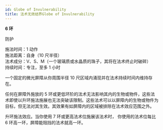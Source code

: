 ```yaml
---
id: Globe of Invulnerability
title: 法术无效结界Globe of Invulnerability
---
```


**6 环**

防护

施法时间：1 动作  
施法距离：自身（10 尺半径）  
法术成分：V、S、M（一个玻璃质或水晶质的珠子，其将在法术终止时破碎）  
持续时间：专注，至多 1 小时

一个固定的微光屏障从你周围半径 10 尺区域内涌现并在法术持续时间内维持存在。

任何在屏障外施放的 5 环或更低环阶的法术无法影响其内的生物或物件，这些法术即使以升环施法施展也无法突破该限制。这些法术可以以屏障内的生物或物件为目标，但无法对其生效。其效果有如屏障内的区域被排除在法术效应范围之外。

升环施法效应。当你使用 7 环或更高法术位施展该法术时，
你使用的法术位每比 6 环高一环，屏障能阻挡的法术就高一环。
